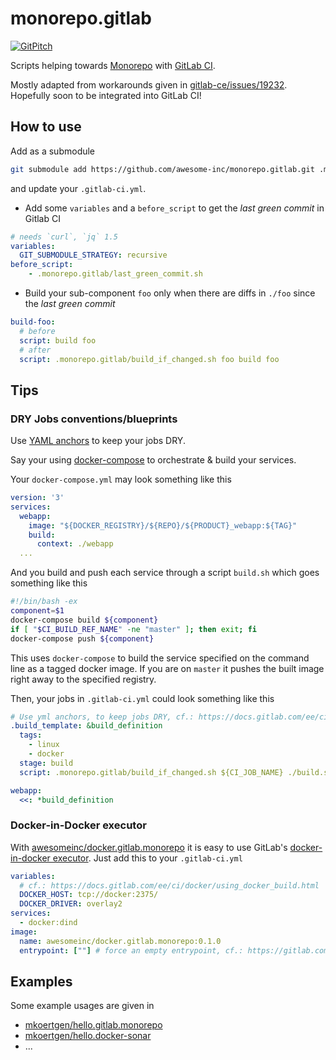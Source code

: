 # monorepo.gitlab

[![GitPitch](https://gitpitch.com/assets/badge.svg)](https://gitpitch.com/awesome-inc/hello.gitlab.monorepo/master)

Scripts helping towards [Monorepo](https://medium.com/@maoberlehner/monorepos-in-the-wild-33c6eb246cb9) with [GitLab CI](https://docs.gitlab.com/ee/ci/yaml/).

Mostly adapted from workarounds given in [gitlab-ce/issues/19232](https://gitlab.com/gitlab-org/gitlab-ce/issues/19232).
Hopefully soon to be integrated into GitLab CI!

## How to use

Add as a submodule

```bash
git submodule add https://github.com/awesome-inc/monorepo.gitlab.git .monorepo.gitlab
```

and update your `.gitlab-ci.yml`.

- Add some `variables` and a `before_script` to get the *last green commit* in Gitlab CI

```yml
# needs `curl`, `jq` 1.5
variables:
  GIT_SUBMODULE_STRATEGY: recursive
before_script:
    - .monorepo.gitlab/last_green_commit.sh
```

- Build your sub-component `foo` only when there are diffs in `./foo` since the *last green commit*

```yml
build-foo:
  # before
  script: build foo
  # after
  script: .monorepo.gitlab/build_if_changed.sh foo build foo
```

## Tips

### DRY Jobs conventions/blueprints

Use [YAML anchors](http://blog.daemonl.com/2016/02/yaml.html#yaml-anchors-references-extend) to keep your jobs DRY.

Say your using [docker-compose](https://docs.docker.com/compose/) to orchestrate & build your services.

Your `docker-compose.yml` may look something like this

```yml
version: '3'
services:
  webapp:
    image: "${DOCKER_REGISTRY}/${REPO}/${PRODUCT}_webapp:${TAG}"
    build:
      context: ./webapp
  ...
```

And you build and push each service through a script `build.sh` which goes something like this

```bash
#!/bin/bash -ex
component=$1
docker-compose build ${component}
if [ "$CI_BUILD_REF_NAME" -ne "master" ]; then exit; fi
docker-compose push ${component}
```

This uses `docker-compose` to build the service specified on the command line as a tagged docker image.
If you are on `master` it pushes the built image right away to the specified registry.

Then, your jobs in `.gitlab-ci.yml` could look something like this

```yml
# Use yml anchors, to keep jobs DRY, cf.: https://docs.gitlab.com/ee/ci/yaml/#anchors
.build_template: &build_definition
  tags:
    - linux
    - docker
  stage: build
  script: .monorepo.gitlab/build_if_changed.sh ${CI_JOB_NAME} ./build.sh ${CI_JOB_NAME}

webapp:
  <<: *build_definition
```

### Docker-in-Docker executor

With [awesomeinc/docker.gitlab.monorepo](https://hub.docker.com/r/awesomeinc/docker.gitlab.monorepo) it is easy to use GitLab's [docker-in-docker executor](https://docs.gitlab.com/ee/ci/docker/using_docker_build.html#use-docker-in-docker-executor). Just add this to your `.gitlab-ci.yml`

```yml
variables:
  # cf.: https://docs.gitlab.com/ee/ci/docker/using_docker_build.html
  DOCKER_HOST: tcp://docker:2375/
  DOCKER_DRIVER: overlay2
services:
  - docker:dind
image:
  name: awesomeinc/docker.gitlab.monorepo:0.1.0
  entrypoint: [""] # force an empty entrypoint, cf.: https://gitlab.com/gitlab-org/gitlab-runner/issues/2692#workaround  
```

## Examples

Some example usages are given in

- [mkoertgen/hello.gitlab.monorepo](https://gitlab.com/mkoertgen/hello.gitlab.monorepo)
- [mkoertgen/hello.docker-sonar](https://gitlab.com/mkoertgen/hello.docker-sonar)
- ...